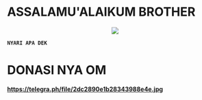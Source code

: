 # ASSALAMU'ALAIKUM BROTHER

<p align="center"><img src="https://user-images.githubusercontent.com/gabut/main/20230423_200237.png"

<p align="center">

<b><pre><code>NYARI APA DEK</code></pre>

# DONASI NYA OM
https://telegra.ph/file/2dc2890e1b28343988e4e.jpg
